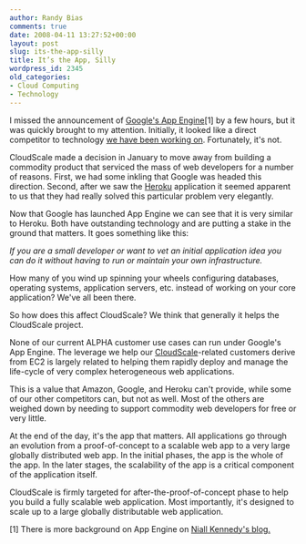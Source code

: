 ```yaml
---
author: Randy Bias
comments: true
date: 2008-04-11 13:27:52+00:00
layout: post
slug: its-the-app-silly
title: It’s the App, Silly
wordpress_id: 2345
old_categories:
- Cloud Computing
- Technology
---
```


I missed the announcement of [Google's App Engine](http://code.google.com/appengine/)[1] by a few hours, but it was quickly brought to my attention.  Initially, it looked like a direct competitor to technology [we have been working on](http://www.cloudscale.net/).  Fortunately, it's not.



CloudScale made a decision in January to move away from building a commodity product that serviced the mass of web developers for a number of reasons.  First, we had some inkling that Google was headed this direction.  Second, after we saw the [Heroku](http://heroku.com/) application it seemed apparent to us that they had really solved this particular problem very elegantly.



Now that Google has launched App Engine we can see that it is very similar to Heroku.  Both have outstanding technology and are putting a stake in the ground that matters.  It goes something like this:



_If you are a small developer or want to vet an initial application idea you can do it without having to run or maintain your own infrastructure._



How many of you wind up spinning your wheels configuring databases, operating systems, application servers, etc. instead of working on your core application?  We've all been there.



So how does this affect CloudScale?  We think that generally it helps the CloudScale project.



None of our current ALPHA customer use cases can run under Google's App Engine.  The leverage we help our [CloudScale](http://www.cloudscale.net/)-related customers derive from EC2 is largely related to helping them rapidly deploy and manage the life-cycle of very complex heterogeneous web applications.



This is a value that Amazon, Google, and Heroku can't provide, while some of our other competitors can, but not as well.  Most of the others are weighed down by needing to support commodity web developers for free or very little.



At the end of the day, it's the app that matters.  All applications go through an evolution from a proof-of-concept to a scalable web app to a very large globally distributed web app.  In the initial phases, the app is the whole of the app.  In the later stages, the scalability of the app is a critical component of the application itself.



CloudScale is firmly targeted for after-the-proof-of-concept phase to help you build a fully scalable web application.  Most importantly, it's designed to scale up to a large globally distributable web application.



[1] There is more background on App Engine on [Niall Kennedy's blog.](http://www.niallkennedy.com/blog/2008/04/google-app-engine.html)

